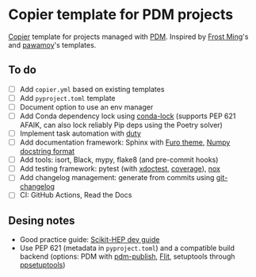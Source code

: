 # Copier template for PDM projects

[Copier](https://github.com/copier-org/copier) template for projects managed with [PDM](https://pdm.fming.dev/). Inspired by [Frost Ming](https://github.com/pdm-project/copier-pdm)'s and [pawamoy](https://github.com/pawamoy/copier-pdm)'s templates.

## To do

- [ ] Add `copier.yml` based on existing templates
- [ ] Add `pyproject.toml` template
- [ ] Document option to use an env manager
- [ ] Add Conda dependency lock using [conda-lock](https://github.com/conda-incubator/conda-lock) (supports PEP 621 AFAIK, can also lock reliably Pip deps using the Poetry solver)
- [ ] Implement task automation with [duty](https://github.com/pawamoy/duty)
- [ ] Add documentation framework: Sphinx with [Furo theme](https://pradyunsg.me/furo/), [Numpy docstring format](http://numpydoc.readthedocs.io/)
- [ ] Add tools: isort, Black, mypy, flake8 (and pre-commit hooks)
- [ ] Add testing framework: pytest (with [xdoctest](https://github.com/Erotemic/xdoctest), [coverage](https://coverage.readthedocs.io/en/6.2/)), [nox](https://nox.thea.codes/en/stable/)
- [ ] Add changelog management: generate from commits using [git-changelog](https://github.com/pawamoy/git-changelog)
- [ ] CI: GitHub Actions, Read the Docs

## Desing notes

- Good practice guide: [Scikit-HEP dev guide](https://scikit-hep.org/developer)
- Use PEP 621 (metadata in `pyproject.toml`) and a compatible build backend (options: PDM with [pdm-publish](https://github.com/branchvincent/pdm-publish), [Flit](https://flit.readthedocs.io/en/latest/), setuptools through [ppsetuptools](https://github.com/TheCleric/ppsetuptools))
